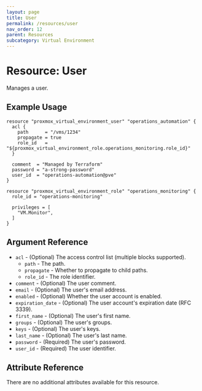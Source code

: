 ```yaml
---
layout: page
title: User
permalink: /resources/user
nav_order: 12
parent: Resources
subcategory: Virtual Environment
---
```


# Resource: User

Manages a user.

## Example Usage

```
resource "proxmox_virtual_environment_user" "operations_automation" {
  acl {
    path      = "/vms/1234"
    propagate = true
    role_id   = "${proxmox_virtual_environment_role.operations_monitoring.role_id}"
  }

  comment  = "Managed by Terraform"
  password = "a-strong-password"
  user_id  = "operations-automation@pve"
}

resource "proxmox_virtual_environment_role" "operations_monitoring" {
  role_id = "operations-monitoring"

  privileges = [
    "VM.Monitor",
  ]
}
```

## Argument Reference

* `acl` - (Optional) The access control list (multiple blocks supported).
    * `path` - The path.
    * `propagate` - Whether to propagate to child paths.
    * `role_id` - The role identifier.
* `comment` - (Optional) The user comment.
* `email` - (Optional) The user's email address.
* `enabled` - (Optional) Whether the user account is enabled.
* `expiration_date` - (Optional) The user account's expiration date (RFC 3339).
* `first_name` - (Optional) The user's first name.
* `groups` - (Optional) The user's groups.
* `keys` - (Optional) The user's keys.
* `last_name` - (Optional) The user's last name.
* `password` - (Required) The user's password.
* `user_id` - (Required) The user identifier.

## Attribute Reference

There are no additional attributes available for this resource.
